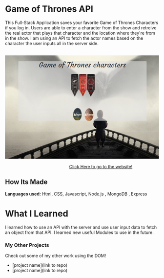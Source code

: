 # Game of Thrones API
This Full-Stack Application saves your favorite Game of Thrones Characters if you log in. Users are able to enter a character from the show and retreive the real actor that plays that character and the location where they're from in the show. I am using an API to fetch the actor names based on the character the user inputs all in the server side.
 
&emsp;
![Screenshot](gotLogin.png)

&emsp;&emsp;&emsp;&emsp;&emsp;&emsp;&emsp;&emsp;&emsp;&emsp;&emsp;&emsp;&emsp;&emsp;&emsp;[Click Here to go to the website!](https://game-of-thronesapi.herokuapp.com/)
## How Its Made 
**Languages used:** Html, CSS, Javascript, Node.js , MongoDB , Express
# What I Learned
I learned how to use an API with the server and use user input data to fetch an object from that API. I learned new useful Modules to use in the future. 
### My Other Projects 
Check out some of my other work using the DOM!
* [project name](link to repo)
* [project name](link to repo)
